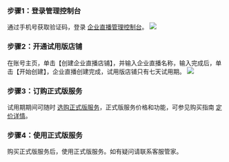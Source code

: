### 步骤1：登录管理控制台
通过手机号获取验证码，登录 [企业直播管理控制台](https://mc.tencent.com/pVywFYRp)。
![](https://main.qcloudimg.com/raw/cc9143ca66bb7c8165080812626e2f32.png)

### 步骤2：开通试用版店铺
在账号主页，单击【创建企业直播店铺】，并输入企业直播名称，输入完成后，单击【开始创建】，企业直播创建完成，试用版店铺只有七天试用期。
![](https://main.qcloudimg.com/raw/064f5fad46eac71c51e926803290c8f8.png)

### 步骤3：订购正式版服务
试用期期间可随时 [选购正式版服务](https://buy.cloud.tencent.com/wel)，正式版服务价格和功能，可参见购买指南 [定价详情](https://cloud.tencent.com/document/product/1457/58509)。

### 步骤4：使用正式版服务
购买正式版服务后，使用正式版服务。如有疑问请联系客服管家。

